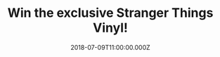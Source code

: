 ---
campaign-uuid: "c-94a4bb2c-6fc1-40a7-9c63-68e7918335d3"
type: "Preview"
category: "gift"
date: "2018-07-09T11:00:00.000Z"
end-date: "2018-08-09T23:59:00.000Z"
disable-form: false
is_promoted: false
has_entry_page: true
title: "Win the exclusive Stranger Things Vinyl!"
competition-description: "<p>If you love Stranger Things… this one is for YOU! We’\
  re giving away the exclusive Stranger Things Vinyl to one of our lucky NME AAA members!\
  \ A must have for any Stranger Things fan!</p>\r\n<p>Do you want it? Click below\
  \ to know how!</p>"
hero-header: "Win the exclusive Stranger Things Vinyl!"
terms-confirmation: "N/A"
banner-img: "https://assets.expresslyapp.com/asset-de29eb8f-6539-462e-8764-9c0391621f18.jpg"
logo-left-href: "http://aaa.nme.com"
logo-left-image: "https://assets.expresslyapp.com/asset-72cf6433-18a0-48d6-841d-2bcb9027fe07.jpg"
logo-left-title: "nme aaa"
bg-image-hero: "https://assets.expresslyapp.com/asset-3255c971-d020-4cf6-b349-2e072a6de32d.jpg"
bg-image-first: "https://assets.expresslyapp.com/asset-a19bf9e5-2a50-4eef-930b-4b324d85a154.jpg"
section1-content: "<p>With its pillowy synth-pads and rich textures, this vinyl seamlessly\
  \ wanders through the 80s world of 'Stranger Things', breeding an unthreatening\
  \ serenity with a gentle shift toward a darker mood.</p>\r\n<p>This vinyl is instantly\
  \ reminiscent of works by John Carpenter (Halloween, The Thing), Tangerine Dream\
  \ and Vangelis (Blade Runner), whilst also delving into the ambience of Aphex Twin\
  \ and more modern composers such as Cliff Martinez (Drive, Solaris)</p>\r\n<p>If\
  \ you can’t wait to have this brilliant soundtrack, thanks to NME AAA it could be\
  \ yours! Hurry up! Enter the form below and get ready to immerse yourself into the\
  \ upside down world!</p>\r\n<p>Good luck!</p>"
entry-title: "Win the exclusive Stranger Things Vinyl!"
entry-content: "Enter the draw to win the exclusive Stranger Things Vinyl by completing\
  \ the form below before 23:59 on 9rd of August 2018."
has-winner: false
prize-description: "The exclusive Stranger Things Vinyl."
special-conditions: "Multiple entries are allowed up to one every day."
---